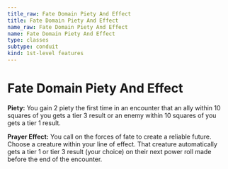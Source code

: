 ```yaml
---
title_raw: Fate Domain Piety And Effect
title: Fate Domain Piety And Effect
name_raw: Fate Domain Piety And Effect
name: Fate Domain Piety And Effect
type: classes
subtype: conduit
kind: 1st-level features
---
```


# Fate Domain Piety And Effect

**Piety:** You gain 2 piety the first time in an encounter that an ally within 10 squares of you gets a tier 3 result or an enemy within 10 squares of you gets a tier 1 result.

**Prayer Effect:** You call on the forces of fate to create a reliable future. Choose a creature within your line of effect. That creature automatically gets a tier 1 or tier 3 result (your choice) on their next power roll made before the end of the encounter.

